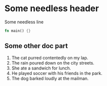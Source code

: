 # Some needless header

Some needless line

```rust
fn main() {}
```

## Some other doc part

1. The cat purred contentedly on my lap.
2. The rain poured down on the city streets.
3. She ate a sandwich for lunch.
4. He played soccer with his friends in the park.
5. The dog barked loudly at the mailman.

